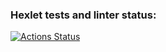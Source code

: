 ### Hexlet tests and linter status:
[![Actions Status](https://github.com/bandodok/python-project-lvl4/workflows/hexlet-check/badge.svg)](https://github.com/bandodok/python-project-lvl4/actions)